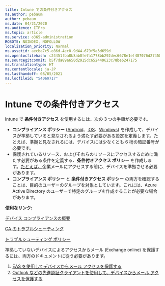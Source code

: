 ```yaml
---
title: Intune での条件付きアクセス
ms.author: pebaum
author: pebaum
ms.date: 04/21/2020
ms.audience: ITPro
ms.topic: article
ms.service: o365-administration
ROBOTS: NOINDEX, NOFOLLOW
localization_priority: Normal
ms.assetid: aecba7c5-e86d-4ec8-9d44-679f5a3d659d
ms.openlocfilehash: c24451fba8b8ab8fe7a1778bb292dec6678e1ef487076d27458c9aeb4963c683
ms.sourcegitcommit: b5f7da89a650d2915dc652449623c78be6247175
ms.translationtype: HT
ms.contentlocale: ja-JP
ms.lasthandoff: 08/05/2021
ms.locfileid: "54069717"
---
```

# <a name="conditional-access-with-intune"></a>Intune での条件付きアクセス

Intune で **条件付きアクセス** を使用するには、次の 3 つの手順が必要です。

- **コンプライアンス ポリシー** ([Android](https://docs.microsoft.com/intune/compliance-policy-create-android)、[iOS](https://docs.microsoft.com/intune/compliance-policy-create-ios)、[Windows](https://docs.microsoft.com//intune/compliance-policy-create-windows)) を作成して、デバイスが準拠していると見なされるよう満たす必要がある設定を定義します。たとえば、準拠と見なされるには、デバイスには少なくとも 6 桁の暗証番号が必要です。
- 保護されているリソース、およびそれらのリソースにアクセスするために満たす必要がある条件を定義する、**条件付きアクセス ポリシー** を作成します。[たとえば、](https://docs.microsoft.com/intune/tutorial-protect-email-on-unmanaged-devices#create-conditional-access-policies)企業メールにアクセスする前に、デバイスを準拠させる必要があります。
- **コンプライアンス ポリシー** と **条件付きアクセス ポリシー** の両方を確認することは、目的のユーザーのグループを対象としています。これには、Azure Active Directory のユーザーで特定のグループを作成することが必要な場合があります。

**便利なリンク:**

[デバイス コンプライアンスの概要](https://docs.microsoft.com/intune/device-compliance-get-started)

[CA のトラブルシューティング](https://docs.microsoft.com/intune/troubleshoot-conditional-access)

[トラブルシューティング ポリシー](https://docs.microsoft.com/troubleshoot/mem/intune/troubleshoot-policies-in-microsoft-intune)

準拠していないデバイスによるアクセスからメール (Exchange online) を保護するには、両方のドキュメントに従う必要があります。

1. [EAS を使用してデバイスからメール アクセスを保護する](https://docs.microsoft.com/intune/tutorial-protect-email-on-unmanaged-devices)
2. [Outlook などの先進認証クライアントを使用して、デバイスからメール アクセスを保護する](https://docs.microsoft.com/intune/tutorial-protect-email-on-enrolled-devices)
